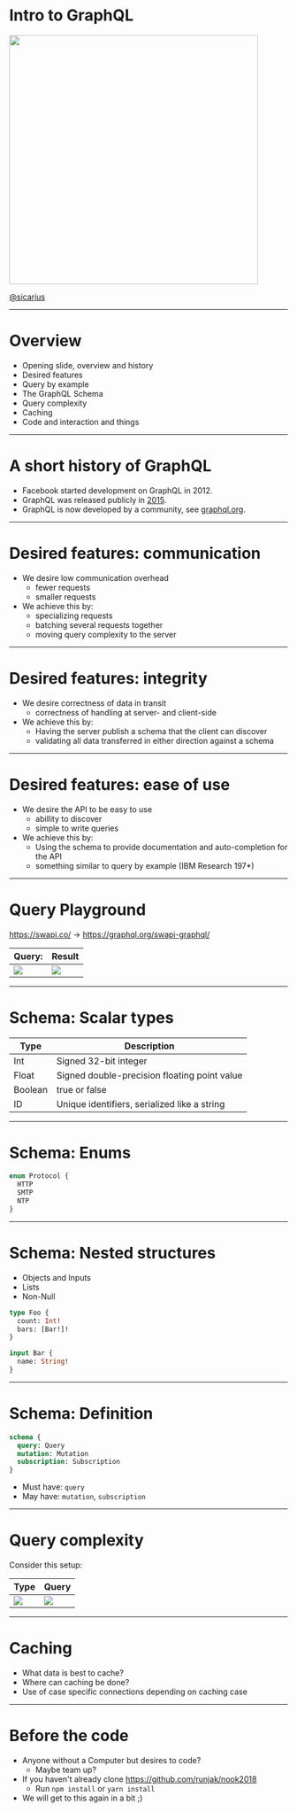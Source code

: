 <!-- $theme: gaia -->

Intro to GraphQL
===

<img src="./images/gql-logo.svg" style="width: 450px" />

[@sicarius](https://twitter.com/sicarius)

---

Overview
===

* Opening slide, overview and history
* Desired features
* Query by example
* The GraphQL Schema
* Query complexity
* Caching
* Code and interaction and things

---

A short history of GraphQL
===

* Facebook started development on GraphQL in 2012.
* GraphQL was released publicly in [2015](https://code.fb.com/core-data/graphql-a-data-query-language/).
* GraphQL is now developed by a community, see [graphql.org](https://graphql.org/).

---

Desired features: communication
===

* We desire low communication overhead
  * fewer requests
  * smaller requests
* We achieve this by:
  * specializing requests
  * batching several requests together
  * moving query complexity to the server

---

Desired features: integrity
===

* We desire correctness of data in transit
  * correctness of handling at server- and client-side
* We achieve this by:
  * Having the server publish a schema that the client can discover
  * validating all data transferred in either direction against a schema

---

Desired features: ease of use
===

* We desire the API to be easy to use
  * abillity to discover
  * simple to write queries
* We achieve this by:
  * Using the schema to provide documentation and auto-completion for the API
  * something similar to query by example (IBM Research 197*)

---

Query Playground
===

https://swapi.co/ &rarr; https://graphql.org/swapi-graphql/

| Query:                                   | Result                                    |
| ---------------------------------------- | ----------------------------------------- |
| <img src="./images/example-query.png" /> | <img src="./images/example-result.png" /> |

---

Schema: Scalar types
===

| Type    | Description                                  |
| ------- | -------------------------------------------- |
| Int     | Signed 32-bit integer                        |
| Float   | Signed double-precision floating point value |
| Boolean | true or false                                |
| ID      | Unique identifiers, serialized like a string |

---

Schema: Enums
===

```graphql
enum Protocol {
  HTTP
  SMTP
  NTP
}
```

---

Schema: Nested structures
===

* Objects and Inputs
* Lists
* Non-Null

```graphql
type Foo {
  count: Int!
  bars: [Bar!]!
}

input Bar {
  name: String!
}
```

---

Schema: Definition
===

```graphql
schema {
  query: Query
  mutation: Mutation
  subscription: Subscription
}
```

* Must have: `query`
* May have: `mutation`, `subscription`

---

Query complexity
===

Consider this setup:

| Type                                       | Query                                       |
| ------------------------------------------ | ------------------------------------------- |
| <img src="./images/complexity-type.png" /> | <img src="./images/complexity-query.png" /> |

---

Caching
===

* What data is best to cache?
* Where can caching be done?
* Use of case specific connections depending on caching case

---

Before the code
===

* Anyone without a Computer but desires to code?
  * Maybe team up?
* If you haven't already clone https://github.com/runjak/nook2018
  * Run `npm install` or `yarn install`
* We will get to this again in a bit ;)